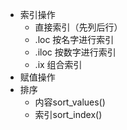 - 索引操作
	- 直接索引（先列后⾏）
	- .loc 按名字进⾏索引
	- .iloc 按数字进⾏索引
	- .ix 组合索引
- 赋值操作
- 排序
	- 内容sort_values()
	- 索引sort_index()